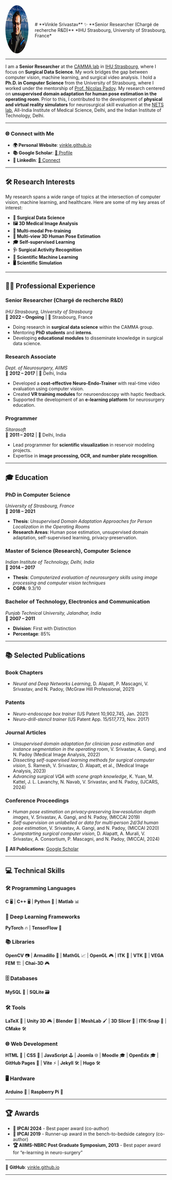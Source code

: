 <div style="display: flex; align-items: center;">
  <div style="margin-right: 20px;">
    <a href="https://vinkle.github.io/">
      <img src="https://raw.githubusercontent.com/vinkle/vinkle/main/profile-vinkle.jpeg" alt="Profile Picture" style="border-radius: 50%; width: 150px; height: 150px;">
    </a>
  </div>
  <div>
    # **Vinkle Srivastav**  
    ✨ **Senior Researcher (Chargé de recherche R&D)**  
    *IHU Strasbourg, University of Strasbourg, France*  
  </div>
</div> 

---

I am a **Senior Researcher** at the [CAMMA lab](https://camma.unistra.fr/) in [IHU Strasbourg](https://www.ihu-strasbourg.eu/), where I focus on **Surgical Data Science**. My work bridges the gap between computer vision, machine learning, and surgical video analysis. I hold a **Ph.D. in Computer Science** from the University of Strasbourg, where I worked under the mentorship of [Prof. Nicolas Padoy](https://camma.unistra.fr/npadoy/). My research centered on **unsupervised domain adaptation for human pose estimation in the operating room**. Prior to this, I contributed to the development of **physical and virtual reality simulators** for neurosurgical skill evaluation at the [NETS lab](https://www.aiimsnets.org/), All-India Institute of Medical Science, Delhi, and the Indian Institute of Technology, Delhi.    

---

### 🌐 **Connect with Me**  
- **🌍 Personal Website**: [vinkle.github.io](https://vinkle.github.io)  
- **📚 Google Scholar**: [🔗 Profile](https://scholar.google.com/citations?user=SFDWwdoQAAAAJ)  
- **👔 LinkedIn**: [🔗 Connect](https://www.linkedin.com/in/vinkle-srivastav)  

---

## 🛠️ **Research Interests**  
My research spans a wide range of topics at the intersection of computer vision, machine learning, and healthcare. Here are some of my key areas of interest:  

- **🔬 Surgical Data Science**  
- **🖼️ 3D Medical Image Analysis**  
- **🤖 Multi-modal Pre-training**  
- **👤 Multi-view 3D Human Pose Estimation**  
- **🎓 Self-supervised Learning**  
- **🩺 Surgical Activity Recognition**  
- **🧠 Scientific Machine Learning**  
- **🖥️ Scientific Simulation**  

---

## 👨‍💻 **Professional Experience**  

### **Senior Researcher (Chargé de recherche R&D)**  
*IHU Strasbourg, University of Strasbourg*  
📅 **2022 – Ongoing** | 📍 Strasbourg, France  
- Doing research in **surgical data science** within the CAMMA group.  
- Mentoring **PhD students** and **interns**.  
- Developing **educational modules** to disseminate knowledge in surgical data science.  

### **Research Associate**  
*Dept. of Neurosurgery, AIIMS*  
📅 **2012 – 2017** | 📍 Delhi, India  
- Developed a **cost-effective Neuro-Endo-Trainer** with real-time video evaluation using computer vision.  
- Created **VR training modules** for neuroendoscopy with haptic feedback.  
- Supported the development of an **e-learning platform** for neurosurgery education.  

### **Programmer**  
*Sitarasoft*  
📅 **2011 – 2012** | 📍 Delhi, India  
- Lead programmer for **scientific visualization** in reservoir modeling projects.  
- Expertise in **image processing, OCR, and number plate recognition**.  

---

## 🎓 **Education**  

### **PhD in Computer Science**  
*University of Strasbourg, France*  
📅 **2018 – 2021**  
- **Thesis**: *Unsupervised Domain Adaptation Approaches for Person Localization in the Operating Rooms*  
- **Research Areas**: Human pose estimation, unsupervised domain adaptation, self-supervised learning, privacy-preservation.  

### **Master of Science (Research), Computer Science**  
*Indian Institute of Technology, Delhi, India*  
📅 **2014 – 2017**  
- **Thesis**: *Computerized evaluation of neurosurgery skills using image processing and computer vision techniques*  
- **CGPA**: 9.3/10  

### **Bachelor of Technology, Electronics and Communication**  
*Punjab Technical University, Jalandhar, India*  
📅 **2007 – 2011**  
- **Division**: First with Distinction  
- **Percentage**: 85%  

---

## 📚 **Selected Publications**  

### **Book Chapters**  
- *Neural and Deep Networks Learning*, D. Alapatt, P. Mascagni, V. Srivastav, and N. Padoy, (McGraw Hill Professional, 2021)  

### **Patents**  
- *Neuro-endoscope box trainer* (US Patent 10,902,745, Jan. 2021)  
- *Neuro-drill-stencil trainer* (US Patent App. 15/517,773, Nov. 2017)  

### **Journal Articles**  
- *Unsupervised domain adaptation for clinician pose estimation and instance segmentation in the operating room*, V. Srivastav, A. Gangi, and N. Padoy (Medical Image Analysis, 2022)  
- *Dissecting self-supervised learning methods for surgical computer vision*, S. Ramesh, V. Srivastav, D. Alapatt, et al., (Medical Image Analysis, 2023)  
- *Advancing surgical VQA with scene graph knowledge*, K. Yuan, M. Kattel, J. L. Lavanchy, N. Navab, V. Srivastav, and N. Padoy, (IJCARS, 2024)  

### **Conference Proceedings**  
- *Human pose estimation on privacy‐preserving low‐resolution depth images*, V. Srivastav, A. Gangi, and N. Padoy, (MICCAI 2019)  
- *Self‐supervision on unlabelled or data for multi‐person 2d/3d human pose estimation*, V. Srivastav, A. Gangi, and N. Padoy, (MICCAI 2020)  
- *Jumpstarting surgical computer vision*, D. Alapatt, A. Murali, V. Srivastav, A. Consortium, P. Mascagni, and N. Padoy, (MICCAI, 2024)  

🔗 **All Publications**: [Google Scholar](https://scholar.google.com/citations?user=SFDWwdoQAAAAJ)  

---

## 💻 **Technical Skills**  

### **🛠️ Programming Languages**  
**C** 🖥️ | **C++** 🖥️ | **Python** 🐍 | **Matlab** 📊  

### **🤖 Deep Learning Frameworks**  
**PyTorch** 🔥 | **TensorFlow** 🧠  

### **📚 Libraries**  
**OpenCV** 📷 | **Armadillo** 🦾 | **MathGL** 📈 | **OpenGL** 🎮 | **ITK** 🏥 | **VTK** 🏥 | **VEGA FEM** 🏗️ | **Chai-3D** 🎮  

### **🗄️ Databases**  
**MySQL** 🐬 | **SQLite** 🗃️  

### **🛠️ Tools**  
**LaTeX** 📄 | **Unity 3D** 🎮 | **Blender** 🎨 | **MeshLab** 🖌️ | **3D Slicer** 🏥 | **ITK-Snap** 🏥 | **CMake** 🛠️  

### **🌐 Web Development**  
**HTML** 📄 | **CSS** 🎨 | **JavaScript** 🕹️ | **Joomla** 🌐 | **Moodle** 🎓 | **OpenEdx** 🎓 | **GitHub Pages** 🐙 | **Vite** ⚡ | **Jekyll** 🛠️ | **Hugo** 🛠️  

### **🖥️ Hardware**  
**Arduino** 🔌 | **Raspberry Pi** 🍓 

---

## 🏆 **Awards**  

- **🏅 IPCAI 2024** - Best paper award (co-author)  
- **🥈 IPCAI 2019** - Runner-up award in the bench-to-bedside category (co-author)  
- **🏆 AIIMS-NBRC Post Graduate Symposium, 2013** - Best paper award for “e-learning in neuro-surgery”  

---

🔗 **GitHub**: [vinkle.github.io](https://vinkle.github.io)  

---
